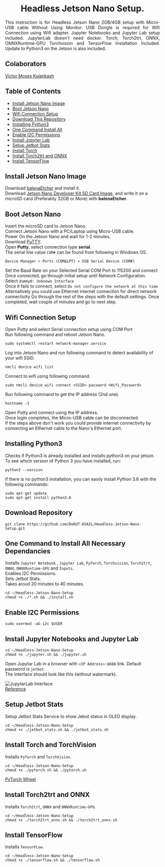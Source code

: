 <p align="center">
  <h1 align="center">Headless Jetson Nano Setup.</h1>
</p>

<p align="justify">
This instruction is for Headless Jetson Nano 2GB/4GB setup with Micro-USB cable Without Using Monitor. USB Dongle is required for Wifi Connection using Wifi adapter. Jupyter Notebooks and Jupyter Lab setup included. JupyterLab doesn't need docker. Torch, Torch2trt, ONNX, ONNXRuntime-GPU Torchvision and TensorFlow Installation Included. Update to Python3 on the Jetson is also included.
</p>
  
## Colaborators
[Victor Moses Kulankash](https://www.linkedin.com/in/victorkulankash/)

## Table of Contents
* [Install Jetson Nano Image](#install) <br/>
* [Boot Jetson Nano](#boot) <br/>
* [Wifi Connection Setup](#wifi) <br/>
* [Download This Repository](#repository) <br/>
* [Installing Python3](#python3) <br/>
* [One Command Install All](#all) <br/>
* [Enable I2C Permissions](#i2c) <br/>
* [Install Jupyter Lab](#jupytarlab) <br/>
* [Setup Jetbot Stats](#stats) <br/>
* [Install Torch](#torch) <br/>
* [Install Torch2trt and ONNX](#torch2trt) <br/>
* [Install TensorFlow](#tf) <br/>

## Install Jetson Nano Image <a name="install"></a>
Download [balenaEtcher](https://www.balena.io/etcher/) and install it.</br>
Download [Jetson Nano Developer Kit SD Card Image](https://developer.nvidia.com/jetson-nano-sd-card-image-45-0), and write it on a microSD card (Preferably 32GB or More) with **balenaEtcher**.</br>

## Boot Jetson Nano <a name="boot"></a>
Insert the microSD card to Jetson Nano.</br>
Connect Jetson Nano with a PC/Laptop using Micro-USB cable.</br>
Power On the Jetson Nano and wait for 1-2 minutes.</br>
Download [PuTTY](https://www.putty.org/).<br/>
Open **Putty**, select connection type **serial**.<br/>
The serial line value `COM#` can be found from following in Windows OS.</br>
```
Device Manager > Ports (COM&LPT) > USB Serial Device (COM#)
```
Set the Baud Rate on your Selected Serial COM Port to 115200 and connect<br/>
Once connected, go through initial setup until Network Configuration.</br>
Select `dummy0: Unknown Interface`</br>
Once it fails to connect, select `Do not configure the network at this time`</br>
Alternatively you could use Ethernet internet connection for direct network connectivity
Go through the rest of the steps with the default settings.
Once completed, wait couple of minutes and go to next step.

## Wifi Connection Setup <a name="wifi"></a>
Open Putty and select Serial connection setup using COM Port<br/>
Run following command and reboot Jetson Nano.</br>
```
sudo systemctl restart network-manager.service
```
Log into Jetson Nano and run following command to detect availability of your wifi SSID.</br>
```
nmcli device wifi list
```
Connect to wifi using following command.</br>
```
sudo nmcli device wifi connect <SSID> password <Wifi_Password>
```
Run following command to get the IP address (2nd one).</br>
```
hostname -I
```
Open Putty and connect using the IP address.<br/>
Once login completes, the Micro-USB cable can be disconnected.<br/>
If the steps above don't work you could provide internet connectivity by connecting an Ethernet cable to the Nano's Ethernet port.

## Installing Python3 <a name="python3"></a>
Checks if Python3 is already installed and installs python3 on your jetson.
To see which version of Python 3 you have installed, run:
```
python3 --version
```
if there is no python3 installation, you can easily install Python 3.6 with the following commands:
```
sudo apt-get update
sudo apt-get install python3.6
```

## Download Repository <a name="repository"></a>
```
git clone https://github.com/DeKUT-DSAIL/Headless-Jetson-Nano-Setup.git
```

## One Command to Install All Necessary Dependancies <a name="all"></a>
Installs `Jupyter Notebook` , `Jupyter Lab`, `PyTorch`, `Torchvision`, `Torch2trt`, `ONNX`, `ONNXRuntime-GPU` and `Inputs`.<br/>
Enables I2C Permissions.<br/>
Sets Jetbot Stats.<br/>
Takes aroud 20 minutes to 40 minutes.<br/>
```
cd ~/Headless-Jetson-Nano-Setup
chmod +x ./*.sh && ./install.sh
```

## Enable I2C Permissions <a name="i2c"></a>
```
sudo usermod -aG i2c $USER
```

## Install Jupyter Notebooks and Jupyter Lab <a name="jupytarlab"></a>
```
cd ~/Headless-Jetson-Nano-Setup
chmod +x ./jupyter.sh && ./jupyter.sh
```
Open Jupytar Lab in a browser with `<IP Address>:8888` link. 
Default password is `jetbot`.<br/> 
The interface should look like this (without watermark).<br/>

<img src="JupytarLab.png" alt="JupytarLab Interface" class="inline"/><br/>
[Reference](https://github.com/NVIDIA-AI-IOT/jetbot/wiki/Create-SD-Card-Image-From-Scratch)

## Setup Jetbot Stats <a name="stats"></a>
Setup Jetbot Stats Service to show Jebot status in OLED display.<br/>
```
cd ~/Headless-Jetson-Nano-Setup
chmod +x ./jetbot_stats.sh && ./jetbot_stats.sh
```

## Install Torch and TorchVision <a name="torch"></a>
Installs `PyTorch` and `TorchVision`.<br/>
```
cd ~/Headless-Jetson-Nano-Setup
chmod +x ./pytorch.sh && ./pytorch.sh
```
[PyTorch Wheel](https://forums.developer.nvidia.com/t/pytorch-for-jetson-version-1-9-0-now-available/72048)<br/>

## Install Torch2trt and ONNX <a name="torch2trt"></a>
Installs `Torch2trt`, `ONNX` and `ONNXRuntime-GPU`.<br/>
```
cd ~/Headless-Jetson-Nano-Setup
chmod +x ./torch2trt_onnx.sh && ./torch2trt_onnx.sh
```

## Install TensorFlow <a name="tf"></a>
Installs `TensorFLow`.<br/>
```
cd ~/Headless-Jetson-Nano-Setup
chmod +x ./tensorflow.sh && ./tensorflow.sh
```